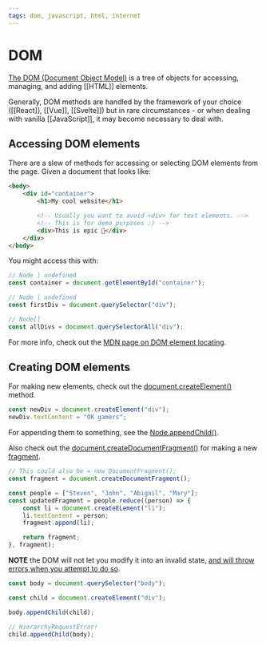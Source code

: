 ```yaml
---
tags: dom, javascript, html, internet
---
```


# DOM

[The DOM (Document Object Model)](https://developer.mozilla.org/en-US/docs/Web/API/Document_Object_Model/Introduction) is a tree of objects for accessing, managing, and adding [[HTML]] elements.

Generally, DOM methods are handled by the framework of your choice ([[React]], [[Vue]], [[Svelte]]) but in rare circumstances - or when dealing with vanilla [[JavaScript]], it may become necessary to deal with.

## Accessing DOM elements

There are a slew of methods for accessing or selecting DOM elements from the page.
Given a document that looks like:

```html
<body>
	<div id="container">
		<h1>My cool website</h1>

		<!-- Usually you want to avoid <div> for text elements. -->
		<!-- This is for demo purposes :) -->
		<div>This is epic 🚀</div> 
	</div>
</body>
```

You might access this with:

```javascript
// Node | undefined
const container = document.getElementById("container");

// Node | undefined
const firstDiv = document.querySelector("div");

// Node[]
const allDivs = document.querySelectorAll("div");
```

For more info, check out the [MDN page on DOM element locating](https://developer.mozilla.org/en-US/docs/Web/API/Document_object_model/Locating_DOM_elements_using_selectors).

## Creating DOM elements

For making new elements, check out the [document.createElement()](https://developer.mozilla.org/en-US/docs/Web/API/Document/createElement) method.

```javascript
const newDiv = document.createElement("div");
newDiv.textContent = "OK gamers";
```

For appending them to something, see the [Node.appendChild()](https://developer.mozilla.org/en-US/docs/Web/API/Node/appendChild).

Also check out the [document.createDocumentFragment()](https://developer.mozilla.org/en-US/docs/Web/API/Document/createDocumentFragment) for making a new [fragment](Web%20Terminology#Fragments).

```javascript
// This could also be = new DocumentFragment();
const fragment = document.createDocumentFragment();

const people = ["Steven", "John", "Abigail", "Mary"];
const updatedFragment = people.reduce((person) => {
	const li = document.createELement("li");
	li.textContent = person;
	fragment.append(li);

	return fragment;
}, fragment);
```

**NOTE** the DOM will not let you modify it into an invalid state, [and will throw errors when you attempt to do so](https://developer.mozilla.org/en-US/docs/Web/API/Node/appendChild#exceptions).

```javascript
const body = document.querySelector("body");

const child = document.createElement("div");

body.appendChild(child);

// HierarchyRequestError!
child.appendChild(body);
```
